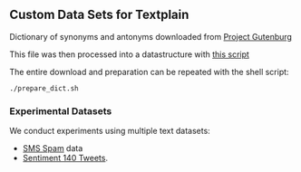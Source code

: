 Custom Data Sets for Textplain
--------------------------------

Dictionary of synonyms and antonyms downloaded from [Project Gutenburg](http://www.gutenberg.org/files/51155/51155-0.txt)

This file was then processed into a datastructure with [this script](prepare_dict.py)

The entire download and preparation can be repeated with the shell script:

```
./prepare_dict.sh 
```

### Experimental Datasets

We conduct experiments using multiple text datasets:

* [SMS Spam](smsspam) data 
* [Sentiment 140 Tweets](Sentiment140).



